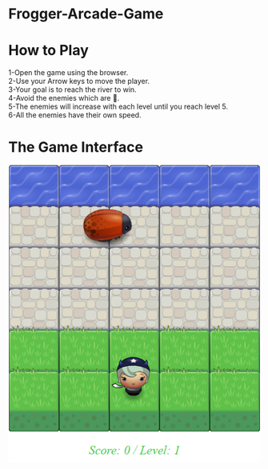 # Frogger-Arcade-Game

# How to Play
1-Open the game using the browser.<br/>
2-Use your Arrow keys to move the player.<br/>
3-Your goal is to reach the river to win.<br/>
4-Avoid the enemies which are 🐞.<br/>
5-The enemies will increase with each level until you reach level 5.<br/>
6-All the enemies have their own speed.<br/>

# The Game Interface
![picture](Level.png) 
